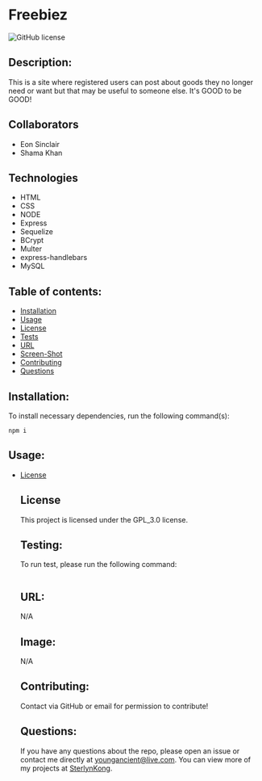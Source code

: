 # Freebiez
  ![GitHub license](https://img.shields.io/badge/license-GPL_3.0-blue.svg)

  ## Description:
  This is a site where registered users can post about goods they no longer need or want but that may be useful to someone else. It's GOOD to be GOOD!

  ## Collaborators
  - Eon Sinclair
  - Shama Khan

  ## Technologies
  - HTML
  - CSS
  - NODE
  - Express
  - Sequelize
  - BCrypt
  - Multer
  - express-handlebars
  - MySQL



  ## Table of contents:
  * [Installation](#installation)
  * [Usage](#usage)
  * [License](#license)
  * [Tests](#testing)
  * [URL](#url)
  * [Screen-Shot](#image)
  * [Contributing](#contributing)
  * [Questions](#questions)



  ## Installation:
  To install necessary dependencies, run the following command(s):

  ```
  npm i
  ```


  ## Usage:
  
* [License](#license)



  ## License
  This project is licensed under the GPL_3.0 license.


  ## Testing:
  To run test, please run the following command:

  ```
  
  ```


  ## URL:
  N/A


  ## Image:
  N/A


  ## Contributing:
  Contact via GitHub or email for permission to contribute!


  ## Questions:
  If you have any questions about the repo, please open an issue or contact me directly at youngancient@live.com. You can view more of my projects at [SterlynKong](https://github.com/SterlynKong).
